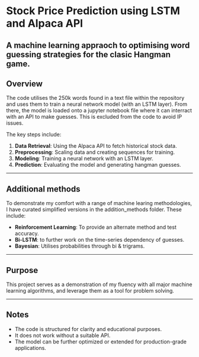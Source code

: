 # Stock Price Prediction using LSTM and Alpaca API

A machine learning appraoch to optimising word guessing strategies for the clasic Hangman game.
---

## Overview

The code utilises the 250k words found in a text file within the repository and uses them to train a neural network model (with an LSTM layer). From there, the model is loaded onto a jupyter notebook file where it can interract with an API to make guesses. This is excluded from the code to avoid IP issues.

The key steps include:

1. **Data Retrieval**: Using the Alpaca API to fetch historical stock data.  
2. **Preprocessing**: Scaling data and creating sequences for training. 
3. **Modeling**: Training a neural network with an LSTM layer.
4. **Prediction**: Evaluating the model and generating hangman guesses.  

---

## Additional methods

To demonstrate my comfort with a range of machine learing methodologies, I have curated simplified versions in the addition_methods folder. These include:

- **Reinforcement Learning**: To provide an alternate method and test accuracy.
- **Bi-LSTM**: to further work on the time-series dependency of guesses.
- **Bayesian**: Utilises probabilities through bi & trigrams.

---

## Purpose

This project serves as a demonstration of my fluency with all major machine learning algorithms, and leverage them as a tool for problem solving.

---

## Notes

- The code is structured for clarity and educational purposes.
- It does not work without a suitable API.
- The model can be further optimized or extended for production-grade applications.
